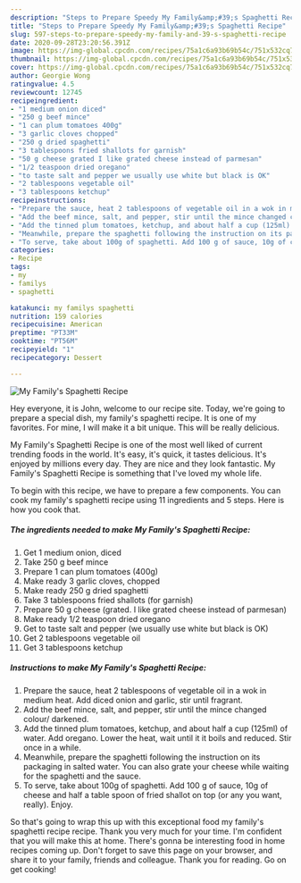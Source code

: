 ```yaml
---
description: "Steps to Prepare Speedy My Family&amp;#39;s Spaghetti Recipe"
title: "Steps to Prepare Speedy My Family&amp;#39;s Spaghetti Recipe"
slug: 597-steps-to-prepare-speedy-my-family-and-39-s-spaghetti-recipe
date: 2020-09-28T23:20:56.391Z
image: https://img-global.cpcdn.com/recipes/75a1c6a93b69b54c/751x532cq70/my-familys-spaghetti-recipe-recipe-main-photo.jpg
thumbnail: https://img-global.cpcdn.com/recipes/75a1c6a93b69b54c/751x532cq70/my-familys-spaghetti-recipe-recipe-main-photo.jpg
cover: https://img-global.cpcdn.com/recipes/75a1c6a93b69b54c/751x532cq70/my-familys-spaghetti-recipe-recipe-main-photo.jpg
author: Georgie Wong
ratingvalue: 4.5
reviewcount: 12745
recipeingredient:
- "1 medium onion diced"
- "250 g beef mince"
- "1 can plum tomatoes 400g"
- "3 garlic cloves chopped"
- "250 g dried spaghetti"
- "3 tablespoons fried shallots for garnish"
- "50 g cheese grated I like grated cheese instead of parmesan"
- "1/2 teaspoon dried oregano"
- "to taste salt and pepper we usually use white but black is OK"
- "2 tablespoons vegetable oil"
- "3 tablespoons ketchup"
recipeinstructions:
- "Prepare the sauce, heat 2 tablespoons of vegetable oil in a wok in medium heat. Add diced onion and garlic, stir until fragrant."
- "Add the beef mince, salt, and pepper, stir until the mince changed colour/ darkened."
- "Add the tinned plum tomatoes, ketchup, and about half a cup (125ml) of water. Add oregano. Lower the heat, wait until it it boils and reduced. Stir once in a while."
- "Meanwhile, prepare the spaghetti following the instruction on its packaging in salted water. You can also grate your cheese while waiting for the spaghetti and the sauce."
- "To serve, take about 100g of spaghetti. Add 100 g of sauce, 10g of cheese and half a table spoon of fried shallot on top (or any you want, really). Enjoy."
categories:
- Recipe
tags:
- my
- familys
- spaghetti

katakunci: my familys spaghetti 
nutrition: 159 calories
recipecuisine: American
preptime: "PT33M"
cooktime: "PT56M"
recipeyield: "1"
recipecategory: Dessert

---
```



![My Family&#39;s Spaghetti Recipe](https://img-global.cpcdn.com/recipes/75a1c6a93b69b54c/751x532cq70/my-familys-spaghetti-recipe-recipe-main-photo.jpg)

Hey everyone, it is John, welcome to our recipe site. Today, we're going to prepare a special dish, my family&#39;s spaghetti recipe. It is one of my favorites. For mine, I will make it a bit unique. This will be really delicious.



My Family&#39;s Spaghetti Recipe is one of the most well liked of current trending foods in the world. It's easy, it's quick, it tastes delicious. It's enjoyed by millions every day. They are nice and they look fantastic. My Family&#39;s Spaghetti Recipe is something that I've loved my whole life.


To begin with this recipe, we have to prepare a few components. You can cook my family&#39;s spaghetti recipe using 11 ingredients and 5 steps. Here is how you cook that.

<!--inarticleads1-->

##### The ingredients needed to make My Family&#39;s Spaghetti Recipe:

1. Get 1 medium onion, diced
1. Take 250 g beef mince
1. Prepare 1 can plum tomatoes (400g)
1. Make ready 3 garlic cloves, chopped
1. Make ready 250 g dried spaghetti
1. Take 3 tablespoons fried shallots (for garnish)
1. Prepare 50 g cheese (grated. I like grated cheese instead of parmesan)
1. Make ready 1/2 teaspoon dried oregano
1. Get to taste salt and pepper (we usually use white but black is OK)
1. Get 2 tablespoons vegetable oil
1. Get 3 tablespoons ketchup




<!--inarticleads2-->

##### Instructions to make My Family&#39;s Spaghetti Recipe:

1. Prepare the sauce, heat 2 tablespoons of vegetable oil in a wok in medium heat. Add diced onion and garlic, stir until fragrant.
1. Add the beef mince, salt, and pepper, stir until the mince changed colour/ darkened.
1. Add the tinned plum tomatoes, ketchup, and about half a cup (125ml) of water. Add oregano. Lower the heat, wait until it it boils and reduced. Stir once in a while.
1. Meanwhile, prepare the spaghetti following the instruction on its packaging in salted water. You can also grate your cheese while waiting for the spaghetti and the sauce.
1. To serve, take about 100g of spaghetti. Add 100 g of sauce, 10g of cheese and half a table spoon of fried shallot on top (or any you want, really). Enjoy.




So that's going to wrap this up with this exceptional food my family&#39;s spaghetti recipe recipe. Thank you very much for your time. I'm confident that you will make this at home. There's gonna be interesting food in home recipes coming up. Don't forget to save this page on your browser, and share it to your family, friends and colleague. Thank you for reading. Go on get cooking!
